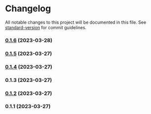 # Changelog

All notable changes to this project will be documented in this file. See [standard-version](https://github.com/conventional-changelog/standard-version) for commit guidelines.

### [0.1.6](https://github.com/qqqiuqihang/wild-dog/compare/v0.1.5...v0.1.6) (2023-03-28)

### [0.1.5](https://github.com/qqqiuqihang/wild-dog/compare/v0.1.4...v0.1.5) (2023-03-27)

### [0.1.4](https://github.com/qqqiuqihang/wild-dog/compare/v0.1.3...v0.1.4) (2023-03-27)

### 0.1.3 (2023-03-27)

### [0.1.2](https://github.com/qqqiuqihang/wild-dog/compare/v0.1.1...v0.1.2) (2023-03-27)

### 0.1.1 (2023-03-27)
